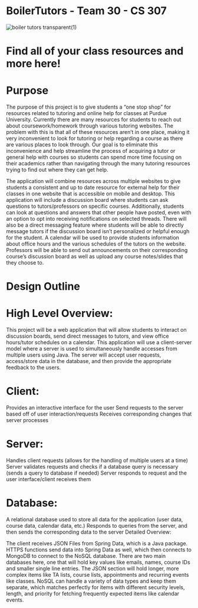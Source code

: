 # BoilerTutors - Team 30 - CS 307
![boiler tutors transparent(1)](https://github.com/user-attachments/assets/ac855bbc-528a-41ce-a04a-34945298561c)

# Find all of your class resources and more here!

# Purpose
The purpose of this project is to give students a “one stop shop” for resources related to tutoring and online help for classes at Purdue University. Currently there are many resources for students to reach out about coursework/homework through various tutoring websites. The problem with this is that all of these resources aren’t in one place, making it very inconvenient to look for tutoring or help regarding a course as there are various places to look through. Our goal is to eliminate this inconvenience and help streamline the process of acquiring a tutor or general help with courses so students can spend more time focusing on their academics rather than navigating through the many tutoring resources trying to find out where they can get help. 

The application will combine resources across multiple websites to give students a consistent and up to date resource for external help for their classes in one  website that is accessible on mobile and desktop. This application will include a discussion board where students can ask questions to tutors/professors on specific courses. Additionally, students can look at questions and answers that other people have posted, even with an option to opt into receiving notifications on selected threads. There will also be a direct messaging feature where students will be able to directly message tutors if the discussion board isn’t personalized or helpful enough for the student. A calendar will be used to provide students information about office hours and the various schedules of the tutors on the website. Professors will be able to send out announcements on their corresponding course’s discussion board as well as upload any course notes/slides that they choose to. 

# Design Outline
# High Level Overview:
This project will be a web application that will allow students to interact on discussion boards, send direct messages to tutors, and view office hours/tutor schedules on a calendar. This application will use a client-server model where a server is used to simultaneously handle accesses from multiple users using Java. The server will accept user requests, access/store data in the database, and then provide the appropriate feedback to the users. 

# Client:
Provides an interactive interface for the user
Send requests to the server based off of user interaction/requests
Receives corresponding changes that server processes

# Server:
Handles client requests (allows for the handling of multiple users at a time)
Server validates requests and checks if a database query is necessary (sends a query to database if needed)
Server responds to request and the user interface/client receives them

# Database: 
A relational database used to store all data for the application (user data, course data, calendar data, etc.)
Responds to queries from the server, and then sends the corresponding data to the server
Detailed Overview:

The client receives JSON Files from Spring Data, which is a Java package. HTTPS functions send data into Spring Data as well, which then connects to MongoDB to connect to the NoSQL database. There are two main databases here, one that will hold key values like emails, names, course IDs and smaller single line entries. The JSON section will hold longer, more complex items like TA lists, course lists, appointments and recurring events like classes. NoSQL can handle a variety of data types and keep them separate, which matches perfectly for items with different security levels, length, and priority for fetching frequently expected items like calendar events.

